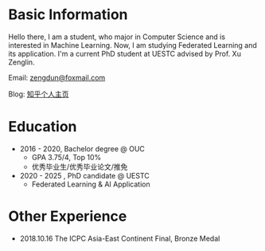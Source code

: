 # Basic Information

Hello there, I am a student, who major in Computer Science and is interested in Machine Learning. Now, I am studying Federated Learning and its application. I'm a current PhD student at UESTC advised by Prof. Xu Zenglin. 



Email: zengdun@foxmail.com 

Blog: [知乎个人主页](https://www.zhihu.com/people/ceng-xian-sen-43/posts)

# Education

- 2016 - 2020,  Bachelor degree @ OUC
  - GPA 3.75/4, Top 10%
  - 优秀毕业生/优秀毕业论文/推免
- 2020 - 2025 ,  PhD candidate @ UESTC
  - Federated Learning & AI Application
  
# Other Experience

- 2018.10.16 The ICPC Asia-East Continent Final, Bronze Medal
